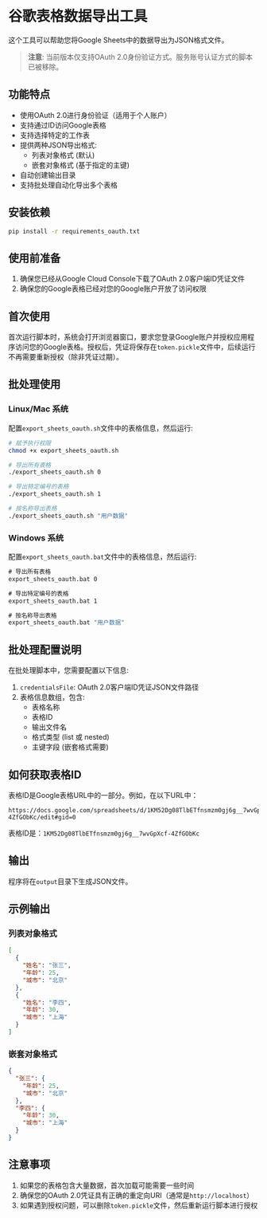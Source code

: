 # 谷歌表格数据导出工具

这个工具可以帮助您将Google Sheets中的数据导出为JSON格式文件。

> **注意**: 当前版本仅支持OAuth 2.0身份验证方式。服务账号认证方式的脚本已被移除。

## 功能特点

- 使用OAuth 2.0进行身份验证（适用于个人账户）
- 支持通过ID访问Google表格
- 支持选择特定的工作表
- 提供两种JSON导出格式:
  - 列表对象格式 (默认)
  - 嵌套对象格式 (基于指定的主键)
- 自动创建输出目录
- 支持批处理自动化导出多个表格

## 安装依赖

```bash
pip install -r requirements_oauth.txt
```

## 使用前准备

1. 确保您已经从Google Cloud Console下载了OAuth 2.0客户端ID凭证文件
2. 确保您的Google表格已经对您的Google账户开放了访问权限

## 首次使用

首次运行脚本时，系统会打开浏览器窗口，要求您登录Google账户并授权应用程序访问您的Google表格。授权后，凭证将保存在`token.pickle`文件中，后续运行不再需要重新授权（除非凭证过期）。

## 批处理使用

### Linux/Mac 系统

配置`export_sheets_oauth.sh`文件中的表格信息，然后运行:

```bash
# 赋予执行权限
chmod +x export_sheets_oauth.sh

# 导出所有表格
./export_sheets_oauth.sh 0

# 导出特定编号的表格
./export_sheets_oauth.sh 1

# 按名称导出表格
./export_sheets_oauth.sh "用户数据"
```

### Windows 系统

配置`export_sheets_oauth.bat`文件中的表格信息，然后运行:

```cmd
# 导出所有表格
export_sheets_oauth.bat 0

# 导出特定编号的表格
export_sheets_oauth.bat 1

# 按名称导出表格
export_sheets_oauth.bat "用户数据"
```

## 批处理配置说明

在批处理脚本中，您需要配置以下信息:

1. `credentialsFile`: OAuth 2.0客户端ID凭证JSON文件路径
2. 表格信息数组，包含:
   - 表格名称
   - 表格ID
   - 输出文件名
   - 格式类型 (list 或 nested)
   - 主键字段 (嵌套格式需要)

## 如何获取表格ID

表格ID是Google表格URL中的一部分。例如，在以下URL中：
```
https://docs.google.com/spreadsheets/d/1KM52Dg08TlbETfnsmzm0gj6g__7wvGpXcf-4ZfGObKc/edit#gid=0
```
表格ID是：`1KM52Dg08TlbETfnsmzm0gj6g__7wvGpXcf-4ZfGObKc`

## 输出

程序将在`output`目录下生成JSON文件。

## 示例输出

### 列表对象格式
```json
[
  {
    "姓名": "张三",
    "年龄": 25,
    "城市": "北京"
  },
  {
    "姓名": "李四",
    "年龄": 30,
    "城市": "上海"
  }
]
```

### 嵌套对象格式
```json
{
  "张三": {
    "年龄": 25,
    "城市": "北京"
  },
  "李四": {
    "年龄": 30,
    "城市": "上海"
  }
}
```

## 注意事项

1. 如果您的表格包含大量数据，首次加载可能需要一些时间
2. 确保您的OAuth 2.0凭证具有正确的重定向URI（通常是`http://localhost`）
3. 如果遇到授权问题，可以删除`token.pickle`文件，然后重新运行脚本进行授权 